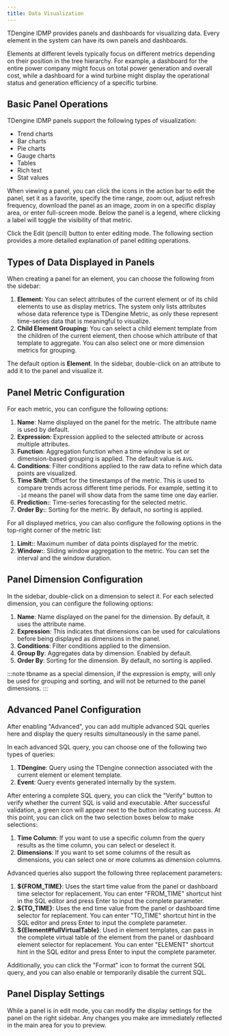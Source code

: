 ```yaml
---
title: Data Visualization
---
```


TDengine IDMP provides panels and dashboards for visualizing data. Every element in the system can have its own panels and dashboards.

Elements at different levels typically focus on different metrics depending on their position in the tree hierarchy. For example, a dashboard for the entire power company might focus on total power generation and overall cost, while a dashboard for a wind turbine might display the operational status and generation efficiency of a specific turbine.

## Basic Panel Operations

TDengine IDMP panels support the following types of visualization:

- Trend charts
- Bar charts
- Pie charts
- Gauge charts
- Tables
- Rich text
- Stat values

When viewing a panel, you can click the icons in the action bar to edit the panel, set it as a favorite, specify the time range, zoom out, adjust refresh frequency, download the panel as an image, zoom in on a specific display area, or enter full-screen mode. Below the panel is a legend, where clicking a label will toggle the visibility of that metric.

Click the Edit (pencil) button to enter editing mode. The following section provides a more detailed explanation of panel editing operations.

## Types of Data Displayed in Panels

When creating a panel for an element, you can choose the following from the sidebar:

1. **Element:** You can select attributes of the current element or of its child elements to use as display metrics. The system only lists attributes whose data reference type is TDengine Metric, as only these represent time-series data that is meaningful to visualize.
2. **Child Element Grouping:** You can select a child element template from the children of the current element, then choose which attribute of that template to aggregate. You can also select one or more dimension metrics for grouping.

The default option is **Element**. In the sidebar, double-click on an attribute to add it to the panel and visualize it.

## Panel Metric Configuration

For each metric, you can configure the following options:

1. **Name**: Name displayed on the panel for the metric. The attribute name is used by default.
2. **Expression**: Expression applied to the selected attribute or across multiple attributes.
3. **Function**: Aggregation function when a time window is set or dimension-based grouping is applied. The default value is `AVG`.
4. **Conditions**: Filter conditions applied to the raw data to refine which data points are visualized.
5. **Time Shift**: Offset for the timestamps of the metric. This is used to compare trends across different time periods. For example, setting it to `-1d` means the panel will show data from the same time one day earlier.
6. **Prediction:**: Time-series forecasting for the selected metric.
7. **Order By:**: Sorting for the metric. By default, no sorting is applied.

For all displayed metrics, you can also configure the following options in the top-right corner of the metric list:

1. **Limit:**: Maximum number of data points displayed for the metric.
2. **Window:**: Sliding window aggregation to the metric. You can set the interval and the window duration.

## Panel Dimension Configuration

In the sidebar, double-click on a dimension to select it. For each selected dimension, you can configure the following options:

1. **Name**: Name displayed on the panel for the dimension. By default, it uses the attribute name.
2. **Expression**: This indicates that dimensions can be used for calculations before being displayed as dimensions in the panel.
3. **Conditions**: Filter conditions applied to the dimension.
4. **Group By**: Aggregates data by dimension. Enabled by default.
5. **Order By**: Sorting for the dimension. By default, no sorting is applied.

:::note
tbname as a special dimension, if the expression is empty, will only be used for grouping and sorting, and will not be returned to the panel dimensions.
:::

## Advanced Panel Configuration

After enabling "Advanced", you can add multiple advanced SQL queries here and display the query results simultaneously in the same panel.

In each advanced SQL query, you can choose one of the following two types of queries:

1. **TDengine**: Query using the TDengine connection associated with the current element or element template.
2. **Event**: Query events generated internally by the system.

After entering a complete SQL query, you can click the "Verify" button to verify whether the current SQL is valid and executable. After successful validation, a green icon will appear next to the button indicating success. At this point, you can click on the two selection boxes below to make selections:

1. **Time Column**: If you want to use a specific column from the query results as the time column, you can select or deselect it.
2. **Dimensions**: If you want to set some columns of the result as dimensions, you can select one or more columns as dimension columns.

Advanced queries also support the following three replacement parameters:

1. **$\{FROM_TIME\}**: Uses the start time value from the panel or dashboard time selector for replacement. You can enter "FROM_TIME" shortcut hint in the SQL editor and press Enter to input the complete parameter.
2. **$\{TO_TIME\}**: Uses the end time value from the panel or dashboard time selector for replacement. You can enter "TO_TIME" shortcut hint in the SQL editor and press Enter to input the complete parameter.
3. **$\{Element#fullVirtualTable\}**: Used in element templates, can pass in the complete virtual table of the element from the panel or dashboard element selector for replacement. You can enter "ELEMENT" shortcut hint in the SQL editor and press Enter to input the complete parameter.

Additionally, you can click the "Format" icon to format the current SQL query, and you can also enable or temporarily disable the current SQL.

## Panel Display Settings

While a panel is in edit mode, you can modify the display settings for the panel on the right sidebar. Any changes you make are immediately reflected in the main area for you to preview.

